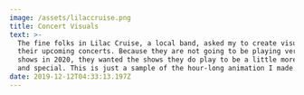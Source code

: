 ```yaml
---
image: /assets/lilaccruise.png
title: Concert Visuals
text: >-
  The fine folks in Lilac Cruise, a local band, asked my to create visuals for
  their upcoming concerts. Because they are not going to be playing very many
  shows in 2020, they wanted the shows they do play to be a little more engaging
  and special. This is just a sample of the hour-long animation I made for them.
date: 2019-12-12T04:33:13.197Z
---
```


